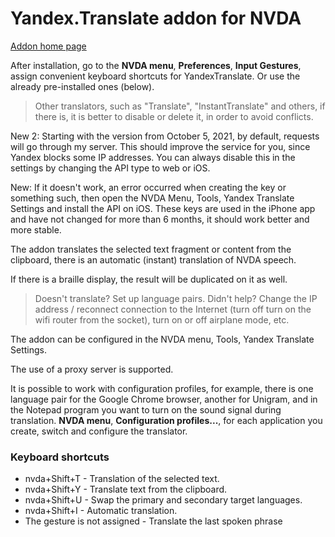 # Yandex.Translate addon for NVDA

[Addon home page](https://github.com/alekssamos/YandexTranslate/)

After installation, go to the **NVDA menu**, **Preferences**, **Input Gestures**,
assign convenient keyboard shortcuts for YandexTranslate. Or use the already pre-installed ones (below).

> Other translators, such as "Translate", "InstantTranslate" and others,
> if there is, it is better to disable or delete it, in order to avoid conflicts.

New 2: Starting with the version from October 5, 2021,
by default, requests will go through my server.
This should improve the service for you, since Yandex blocks some IP addresses.
You can always disable this in the settings by changing the API type to web or iOS.

New: If it doesn't work, an error occurred when creating the key or something 
such,
then open the NVDA Menu, Tools, Yandex Translate Settings
and install the API on iOS.
These keys are used in the iPhone app and have not changed for more than 6 months,
it should work better and more stable.

The addon translates the selected text fragment or content from the clipboard, there is an automatic (instant) translation of NVDA speech.

If there is a braille display, the result will be duplicated on it as well.

> Doesn't translate? Set up language pairs.
> Didn't help?
> Change the IP address / reconnect connection to the Internet (turn off turn on the wifi router from the socket),
> turn on or off airplane mode, etc.

The addon can be configured in the NVDA menu, Tools, Yandex Translate Settings.

The use of a proxy server is supported.

It is possible to work with configuration profiles, for example, there is one language pair for the Google Chrome browser, another for Unigram, and in the Notepad program you want to turn on the sound signal during translation. **NVDA menu**, **Configuration profiles...**, for each application you create, 
switch and configure the translator.

### Keyboard shortcuts
* nvda+Shift+T - Translation of the selected text.
* nvda+Shift+Y - Translate text from the clipboard.
* nvda+Shift+U - Swap the primary and secondary target languages.
* nvda+Shift+I - Automatic translation.
* The gesture is not assigned - Translate the last spoken phrase
